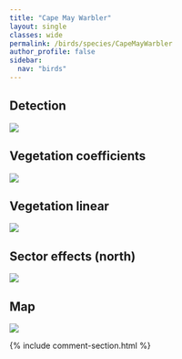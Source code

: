 ```yaml
---
title: "Cape May Warbler"
layout: single
classes: wide
permalink: /birds/species/CapeMayWarbler
author_profile: false
sidebar:
  nav: "birds"
---
```



<h2>Detection</h2>

<a href="https://beallen.github.io/DevelopmentWebsite/assets/images/birds/CapeMayWarbler/det.jpg">
<img src="https://beallen.github.io/DevelopmentWebsite/assets/images/birds/CapeMayWarbler/det.jpg">
</a>

<h2>Vegetation coefficients</h2>

<a href="https://beallen.github.io/DevelopmentWebsite/assets/images/birds/CapeMayWarbler/veghf.jpg">
<img src="https://beallen.github.io/DevelopmentWebsite/assets/images/birds/CapeMayWarbler/veghf.jpg">
</a>

<h2>Vegetation linear</h2>

<a href="https://beallen.github.io/DevelopmentWebsite/assets/images/birds/CapeMayWarbler/lin-north.jpg">
<img src="https://beallen.github.io/DevelopmentWebsite/assets/images/birds/CapeMayWarbler/lin-north.jpg">
</a>

<h2>Sector effects (north)</h2>

<a href="https://beallen.github.io/DevelopmentWebsite/assets/images/birds/CapeMayWarbler/sector-north.jpg">
<img src="https://beallen.github.io/DevelopmentWebsite/assets/images/birds/CapeMayWarbler/sector-north.jpg">
</a>

<h2>Map</h2>

<a href="https://beallen.github.io/DevelopmentWebsite/assets/images/birds/CapeMayWarbler/map.jpg">
<img src="https://beallen.github.io/DevelopmentWebsite/assets/images/birds/CapeMayWarbler/map.jpg">
</a>

{% include comment-section.html %}

